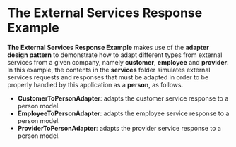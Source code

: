 # The External Services Response Example

**The External Services Response Example** makes use of the **adapter design pattern** to demonstrate how to adapt
different types from external services from a given company, namely **customer**, **employee** and **provider**. In this
example, the contents in the **services** folder simulates external services requests and responses that must be adapted
in order to be properly handled by this application as a **person**, as follows.

- **CustomerToPersonAdapter**: adapts the customer service response to a person model.
- **EmployeeToPersonAdapter**: adapts the employee service response to a person model.
- **ProviderToPersonAdapter**: adapts the provider service response to a person model.
